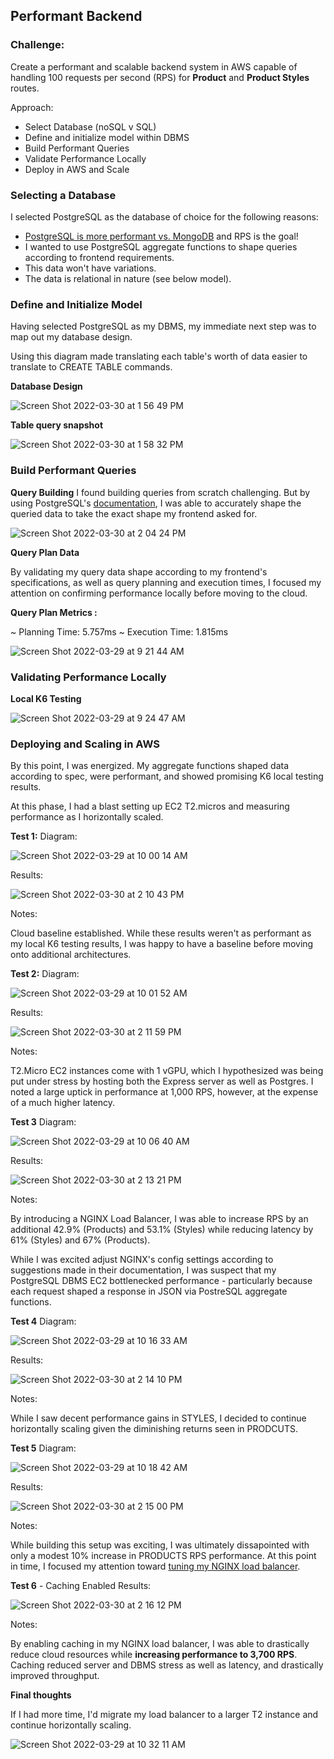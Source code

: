 ## Performant Backend

### Challenge: 
Create a performant and scalable backend system in AWS capable of handling 100 requests per second (RPS) for **Product** and **Product Styles** routes.

Approach:
- Select Database (noSQL v SQL)
- Define and initialize model within DBMS
- Build Performant Queries
- Validate Performance Locally
- Deploy in AWS and Scale


### Selecting a Database
I selected PostgreSQL as the database of choice for the following reasons:
- [PostgreSQL is more performant vs. MongoDB](https://www.enterprisedb.com/news/new-benchmarks-show-postgres-dominating-mongodb-varied-workloads) and RPS is the goal!
- I wanted to use PostgreSQL aggregate functions to shape queries according to frontend requirements.
- This data won't have variations.
- The data is relational in nature (see below model).

### Define and Initialize Model

Having selected PostgreSQL as my DBMS, my immediate next step was to map out my database design. 

Using this diagram made translating each table's worth of data easier to translate to CREATE TABLE commands.

**Database Design**

![Screen Shot 2022-03-30 at 1 56 49 PM](https://user-images.githubusercontent.com/94568342/160929589-922e3759-7e70-4be0-a25a-276ba5556dae.png)

**Table query snapshot**

![Screen Shot 2022-03-30 at 1 58 32 PM](https://user-images.githubusercontent.com/94568342/160929770-4eaccc20-dfd2-48bd-ada1-a9ef766bffb1.png)

### Build Performant Queries

**Query Building**
I found building queries from scratch challenging. But by using PostgreSQL's [documentation](https://www.postgresql.org/docs/14/index.html), I was able to accurately shape the queried data to take the exact shape my frontend asked for.

![Screen Shot 2022-03-30 at 2 04 24 PM](https://user-images.githubusercontent.com/94568342/160930710-27e7444f-3ce7-488c-974a-c0a0d93507de.png)

**Query Plan Data**

By validating my query data shape according to my frontend's specifications, as well as query planning and execution times, I focused my attention on confirming performance locally before moving to the cloud.

**Query Plan Metrics :**

~ Planning Time: 5.757ms
~ Execution Time: 1.815ms

![Screen Shot 2022-03-29 at 9 21 44 AM](https://user-images.githubusercontent.com/43115008/160659122-87f6a031-fea5-4777-bf6c-f66befb4017b.png)

### Validating Performance Locally

**Local K6 Testing**

![Screen Shot 2022-03-29 at 9 24 47 AM](https://user-images.githubusercontent.com/43115008/160659671-603d8c9d-94c7-4a2a-9243-05368c16d097.png)

### Deploying and Scaling in AWS

By this point, I was energized. My aggregate functions shaped data according to spec, were performant, and showed promising K6 local testing results.

At this phase, I had a blast setting up EC2 T2.micros and measuring performance as I horizontally scaled.

**Test 1:**
Diagram:

![Screen Shot 2022-03-29 at 10 00 14 AM](https://user-images.githubusercontent.com/43115008/160666013-9a843674-8508-4ca3-a694-91842126d2ac.png)

Results:

![Screen Shot 2022-03-30 at 2 10 43 PM](https://user-images.githubusercontent.com/94568342/160931579-3fe17cad-6825-4778-b1ad-00a08203de62.png)

Notes: 

Cloud baseline established. While these results weren't as performant as my local K6 testing results, I was happy to have a baseline before moving onto additional architectures.

**Test 2:**
Diagram:

![Screen Shot 2022-03-29 at 10 01 52 AM](https://user-images.githubusercontent.com/43115008/160666261-760d8352-a140-43ca-b0e7-80a1a3291dbf.png)

Results:

![Screen Shot 2022-03-30 at 2 11 59 PM](https://user-images.githubusercontent.com/94568342/160931643-d1662f17-bd93-4ffc-ad82-1a25c34a2c80.png)

Notes:

T2.Micro EC2 instances come with 1 vGPU, which I hypothesized was being put under stress by hosting both the Express server as well as Postgres. I noted a large uptick in performance at 1,000 RPS, however, at the expense of a much higher latency.

**Test 3**
Diagram:

![Screen Shot 2022-03-29 at 10 06 40 AM](https://user-images.githubusercontent.com/43115008/160666984-211e25ad-c8b3-4e68-bee2-d367312d80ad.png)

Results:

![Screen Shot 2022-03-30 at 2 13 21 PM](https://user-images.githubusercontent.com/94568342/160931835-bfa05d45-83e6-49e0-8afc-db13b9d53faf.png)

Notes:

By introducing a NGINX Load Balancer, I was able to increase RPS by an additional 42.9% (Products) and 53.1% (Styles) while reducing latency by 61% (Styles) and 67% (Products). 

While I was excited adjust NGINX's config settings according to suggestions made in their documentation, I was suspect that my PostgreSQL DBMS EC2 bottlenecked performance - particularly because each request shaped a response in JSON via PostreSQL aggregate functions.

**Test 4**
Diagram:

![Screen Shot 2022-03-29 at 10 16 33 AM](https://user-images.githubusercontent.com/43115008/160668585-df2d8355-cc50-406b-a64e-4e1a2e238d80.png)

Results:

![Screen Shot 2022-03-30 at 2 14 10 PM](https://user-images.githubusercontent.com/94568342/160931950-b46be681-5e7f-4919-985a-d4ee75a5070b.png)

Notes:

While I saw decent performance gains in STYLES, I decided to continue horizontally scaling given the diminishing returns seen in PRODCUTS. 

**Test 5**
Diagram:

![Screen Shot 2022-03-29 at 10 18 42 AM](https://user-images.githubusercontent.com/43115008/160668944-f2d0d9fb-702f-4f9d-b54d-b8621e27b332.png)

Results:

![Screen Shot 2022-03-30 at 2 15 00 PM](https://user-images.githubusercontent.com/94568342/160932123-58df6580-9ce7-4375-9557-905a15648055.png)

Notes:

While building this setup was exciting, I was ultimately dissapointed with only a modest 10% increase in PRODUCTS RPS performance. At this point in time, I focused my attention toward [tuning my NGINX load balancer](https://www.nginx.com/blog/tuning-nginx/). 

**Test 6** - Caching Enabled
Results:

![Screen Shot 2022-03-30 at 2 16 12 PM](https://user-images.githubusercontent.com/94568342/160932324-58e26200-5b38-4cbf-be4f-7f79dcbe1aca.png)

Notes:

By enabling caching in my NGINX load balancer, I was able to drastically reduce cloud resources while **increasing performance to 3,700 RPS**. Caching reduced server and DBMS stress as well as latency, and drastically improved throughput.

**Final thoughts** 

If I had more time, I'd migrate my load balancer to a larger T2 instance and continue horizontally scaling.

![Screen Shot 2022-03-29 at 10 32 11 AM](https://user-images.githubusercontent.com/43115008/160671181-19971635-96bf-4657-b3d7-b3f30d73369b.png)

